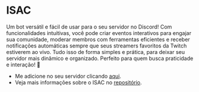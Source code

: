 # ISAC

Um bot versátil e fácil de usar para o seu servidor no Discord! Com funcionalidades intuitivas, você pode criar eventos interativos para engajar sua comunidade, moderar membros com ferramentas eficientes e receber notificações automáticas sempre que seus streamers favoritos da Twitch estiverem ao vivo. Tudo isso de forma simples e prática, para deixar seu servidor mais dinâmico e organizado. Perfeito para quem busca praticidade e interação! 🤖

* Me adicione no seu servidor clicando [aqui](https://discord.com/oauth2/authorize?client_id=1136689149601124383&permissions=8&integration_type=0&scope=bot).
* Veja mais informações sobre o ISAC no [repositório](https://github.com/isac-bot/ISAC).

